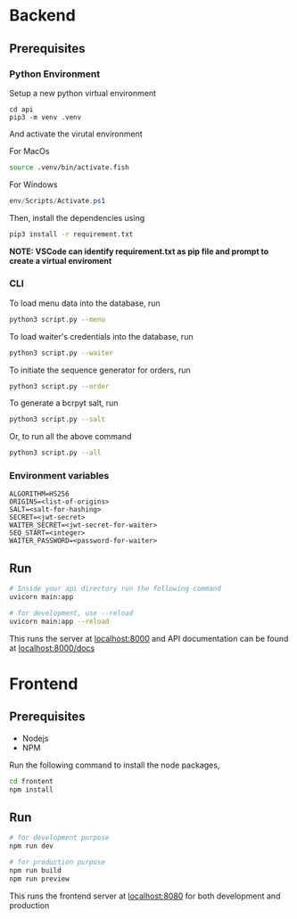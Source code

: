# Backend

## Prerequisites

### Python Environment

Setup a new python virtual environment
```
cd api
pip3 -m venv .venv
```

And activate the virutal environment

For MacOs
```bash
source .venv/bin/activate.fish
```

For Windows
```powershell
env/Scripts/Activate.ps1 
```

Then, install the dependencies using
```bash
pip3 install -r requirement.txt
```

**NOTE: VSCode can identify requirement.txt as pip file and prompt to create a 
virtual enviroment**

### CLI

To load menu data into the database, run
```bash
python3 script.py --menu
```

To load waiter's credentials into the database, run
```bash
python3 script.py --waiter
```

To initiate the sequence generator for orders, run
```bash
python3 script.py --order
```

To generate a bcrpyt salt, run
```bash
python3 script.py --salt
```

Or, to run all the above command
```bash
python3 script.py --all
```


### Environment variables

```env
ALGORITHM=HS256
ORIGINS=<list-of-origins>
SALT=<salt-for-hashing>
SECRET=<jwt-secret>
WAITER_SECRET=<jwt-secret-for-waiter>
SEQ_START=<integer>
WAITER_PASSWORD=<password-for-waiter>
```

## Run

```bash
# Inside your api directory run the following command
uvicorn main:app

# for development, use --reload
uvicorn main:app --reload
```

This runs the server at [localhost:8000](http://localhost:8000) and API documentation can be found at [localhost:8000/docs](http://localhost:8000/docs)

# Frontend

## Prerequisites

- Nodejs
- NPM

Run the following command to install the node packages,
```bash
cd frontent
npm install
```

## Run

```bash
# for development purpose
npm run dev

# for production purpose
npm run build
npm run preview
```

This runs the frontend server at [localhost:8080](http://localhost:8080) for both development and production